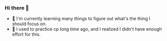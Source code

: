 ### Hi there 👋

- 🌱 I'm currently learning many things to figure out what's the thing I should focus on.
- 😤 I used to practice cp long time ago, and I realized I didn't have enough effort for this.
<!--
**hnc203204/hnc203204** is a ✨ _special_ ✨ repository because its `README.md` (this file) appears on your GitHub profile.

Here are some ideas to get you started:

- 🔭 I’m currently working on ...
- 🌱 I’m currently learning ...
- 👯 I’m looking to collaborate on ...
- 🤔 I’m looking for help with ...
- 💬 Ask me about ...
- 📫 How to reach me: ...
- 😄 Pronouns: ...
- ⚡ Fun fact: ...
-->

